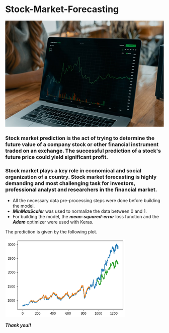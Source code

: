 # Stock-Market-Forecasting

![](stock.jpg)

<h3> Stock market prediction is the act of trying to determine the future value of a company stock or other financial instrument traded on an exchange. The successful prediction of a stock's future price could yield significant profit. </h3> 
<h3> Stock market plays a key role in economical and social organization of a country. Stock market forecasting is highly demanding and most challenging task for investors, professional analyst and researchers in the financial market. </h3>

* All the necessary data pre-processing steps were done before building the model.
* **_MinMaxScaler_** was used to normalize the data between 0 and 1.
* For building the model, the **_mean-squared-error_** loss function and the **_Adam_** optimizer were used with Keras.

The prediction is given by the following plot.

![](prediction.png)

_**Thank you!!**_
